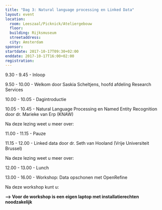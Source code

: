 ```yaml
---
title: "Dag 3: Natural language processing en Linked Data"
layout: event
location:
  room: Leeszaal/Picknick/Ateliergebouw
  floor:
  building: Rijksmuseum
  streetaddress:
  city: Amsterdam
sponsor: 
startdate: 2017-10-17T09:30+02:00
enddate: 2017-10-17T16:00+02:00
registration: 
---
```


9.30 - 9.45 - Inloop

9.50 - 10.00 - Welkom door Saskia Scheltjens, hoofd afdeling Research Services

10.00 - 10.05 - Dagintroductie

10.05 - 10.45 - Natural Language Processing en Named Entity Recognition door dr. Marieke van Erp (KNAW)

Na deze lezing weet u meer over:



11.00 - 11.15 - Pauze

11.15 - 12.00 - Linked data door dr. Seth van Hooland (Vrije Universiteit Brussel)

Na deze lezing weet u meer over:



12.00 - 13.00 - Lunch

13.00 - 16.00 - Workshop: Data opschonen met OpenRefine

Na deze workshop kunt u:



**--> Voor de workshop is een eigen laptop met installatierechten noodzakelijk**
